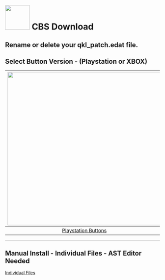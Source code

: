 # <img width="80" src="https://github.com/dylanhale/ScorebugMods/blob/main/assets/images/CBS.png"> CBS Download

## Rename or delete your qkl_patch.edat file.

## Select Button Version - (Playstation or XBOX)
| <img width="500" src="https://github.com/dylanhale/ScorebugMods/blob/main/assets/images/PlaystationC.png">  | <img width="500" src="https://github.com/dylanhale/ScorebugMods/blob/main/assets/images/XboxC.png">
|:---:|:---:|
| [Playstation Buttons](https://www.mediafire.com/file/olzte0jteukmu3h/CBS-PSButtons.rar/file) | [XBOX Buttons](https://www.mediafire.com/file/s0yv7vwdlwblj7u/CBS-XboxButtons.rar/file) |

---------
## Manual Install - Individual Files - AST Editor Needed
[Individual Files](https://www.mediafire.com/file/wuwfy3lp58b699b/CBS-Individual.rar/file)
